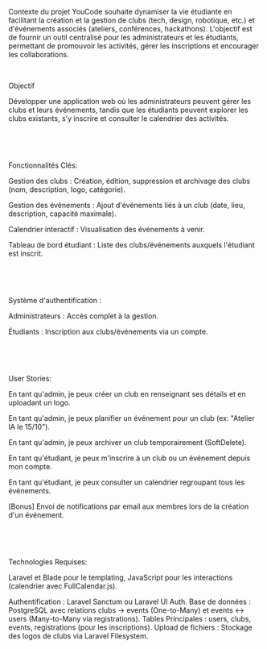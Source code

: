 Contexte du projet
YouCode souhaite dynamiser la vie étudiante en facilitant la création et la gestion de clubs (tech, design, robotique, etc.) et d'événements associés (ateliers, conférences, hackathons). L'objectif est de fournir un outil centralisé pour les administrateurs et les étudiants, permettant de promouvoir les activités, gérer les inscriptions et encourager les collaborations.

​

Objectif

Développer une application web où les administrateurs peuvent gérer les clubs et leurs événements, tandis que les étudiants peuvent explorer les clubs existants, s’y inscrire et consulter le calendrier des activités.

​

​

Fonctionnalités Clés:

Gestion des clubs : Création, édition, suppression et archivage des clubs (nom, description, logo, catégorie).

Gestion des événements : Ajout d'événements liés à un club (date, lieu, description, capacité maximale).

Calendrier interactif : Visualisation des événements à venir.

Tableau de bord étudiant : Liste des clubs/événements auxquels l'étudiant est inscrit.

​

​

Système d'authentification :

Administrateurs : Accès complet à la gestion.

Étudiants : Inscription aux clubs/événements via un compte.

​

​

User Stories:

En tant qu'admin, je peux créer un club en renseignant ses détails et en uploadant un logo.

En tant qu'admin, je peux planifier un événement pour un club (ex: "Atelier IA le 15/10").

En tant qu'admin, je peux archiver un club temporairement (SoftDelete).

En tant qu'étudiant, je peux m'inscrire à un club ou un événement depuis mon compte.

En tant qu'étudiant, je peux consulter un calendrier regroupant tous les événements.

[Bonus] Envoi de notifications par email aux membres lors de la création d'un événement.

​

​

Technologies Requises:

Laravel et Blade pour le templating, JavaScript pour les interactions (calendrier avec FullCalendar.js).

Authentification : Laravel Sanctum ou Laravel UI Auth. Base de données : PostgreSQL avec relations clubs → events (One-to-Many) et events ↔ users (Many-to-Many via registrations). Tables Principales : users, clubs, events, registrations (pour les inscriptions). Upload de fichiers : Stockage des logos de clubs via Laravel Filesystem.

